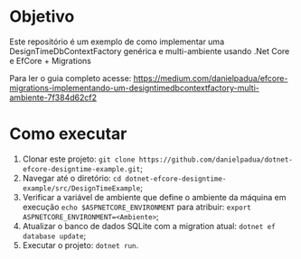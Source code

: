 # Objetivo

Este repositório é um exemplo de como implementar uma DesignTimeDbContextFactory genérica e multi-ambiente usando .Net Core e EfCore + Migrations

Para ler o guia completo acesse: https://medium.com/danielpadua/efcore-migrations-implementando-um-designtimedbcontextfactory-multi-ambiente-7f384d62cf2

# Como executar

1. Clonar este projeto: `git clone https://github.com/danielpadua/dotnet-efcore-designtime-example.git`;
2. Navegar até o diretório: `cd dotnet-efcore-designtime-example/src/DesignTimeExample`;
3. Verificar a variável de ambiente que define o ambiente da máquina em execução `echo $ASPNETCORE_ENVIRONMENT` para atribuir: `export ASPNETCORE_ENVIRONMENT=<Ambiente>`;
4. Atualizar o banco de dados SQLite com a migration atual: `dotnet ef database update`;
5. Executar o projeto: `dotnet run`.
